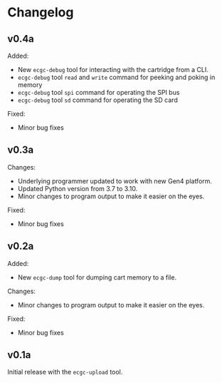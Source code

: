 # Changelog

## v0.4a

Added:
- New `ecgc-debug` tool for interacting with the cartridge from a CLI.
- `ecgc-debug` tool `read` and `write` command for peeking and poking in memory
- `ecgc-debug` tool `spi` command for operating the SPI bus
- `ecgc-debug` tool `sd` command for operating the SD card

Fixed:
- Minor bug fixes

## v0.3a

Changes:
- Underlying programmer updated to work with new Gen4 platform.
- Updated Python version from 3.7 to 3.10.
- Minor changes to program output to make it easier on the eyes.

Fixed:
- Minor bug fixes

## v0.2a

Added:
- New `ecgc-dump` tool for dumping cart memory to a file.

Changes:
- Minor changes to program output to make it easier on the eyes.

Fixed:
- Minor bug fixes

## v0.1a

Initial release with the `ecgc-upload` tool.